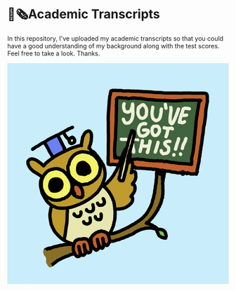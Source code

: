 # 📝🗞Academic Transcripts 

In this repository, I've uploaded my academic transcripts so that you could have a good understanding of my background along with the test scores. Feel free to take a look. Thanks. 

<img src = "https://github.com/suhasmaddali/GIF-files/blob/main/academic%20education%20gif%20file%20.gif" width = "750"/>


